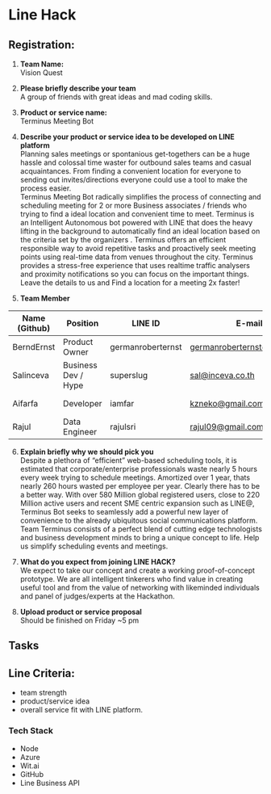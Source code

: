 # Line Hack

## Registration:

1. __Team Name:__   
Vision Quest

2. __Please briefly describe your team__   
A group of friends with great ideas and mad coding skills.

3. __Product or service name:__  
Terminus Meeting Bot

4. __Describe your product or service idea to be developed on LINE platform__   
Planning sales meetings or spontanious get-togethers can be a huge hassle and colossal time waster for outbound sales teams and casual acquaintances. From finding a convenient location for everyone to sending out invites/directions everyone could use a tool to make the process easier.   
Terminus Meeting Bot radically simplifies the process of connecting and scheduling meeting for 2 or more Business associates / friends who trying to find a ideal location and convenient time to meet. Terminus is an Intelligent Autonomous bot powered with LINE that does the heavy lifting in the background to automatically find an ideal location based on the criteria set by the organizers . Terminus offers an efficient responsible way to avoid repetitive tasks and proactively seek meeting points using real-time data from venues throughout the city. Terminus provides a stress-free experience that uses realtime traffic analysers and proximity notifications so you can focus on the important things. Leave the details to us and Find a location for a meeting 2x faster!

5. __Team Member__    

| Name (Github) | Position          	| LINE ID           | E-mail                        | Phone |
| -----------   |-----------------  	| -----             |  -----                        | ----- |
| BerndErnst    | Product Owner     	| germanroberternst | germanroberternst@gmail.com   | +66-984384163 |
| Salinceva     | Business Dev / Hype 	| superslug         | sal@inceva.co.th            	| +66-892081650 |
| Aifarfa       | Developer         	| iamfar            | kzneko@gmail.com              | +66-870231010 |
| Rajul         | Data Engineer     	| rajulsri          | rajul09@gmail.com             | +66-985621073 |

6. __Explain briefly why we should pick you__   
Despite a plethora of “efficient” web-based scheduling tools, it is estimated that corporate/enterprise professionals waste nearly 5 hours every week trying to schedule meetings. Amortized over 1 year, thats nearly 260 hours wasted per employee per year. Clearly there has to be a better way.
With over 580 Million global registered users, close to 220 Million active users and recent SME centric expansion such as LINE@, Terminus Bot seeks to seamlessly add a powerful new layer of convenience to the already ubiquitous social communications platform.
Team Terminus consists of a perfect blend of cutting edge technologists and business development minds to bring a unique concept to life.
Help us simplify scheduling events and meetings.

7. __What do you expect from joining LINE HACK?__   
We expect to take our concept and create a working proof-of-concept prototype. We are all intelligent tinkerers who find value in creating useful tool and from the value of networking with likeminded individuals and panel of judges/experts at the Hackathon.

8. __Upload product or service proposal__    
Should be finished on Friday ~5 pm


## Tasks

## Line Criteria:    
* team strength
* product/service idea
* overall service fit with LINE platform.


### Tech Stack
* Node
* Azure
* Wit.ai
* GitHub
* Line Business API
